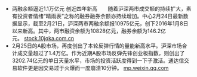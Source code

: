 - 两融余额逼近1.1万亿元 创近四年新高　　随着沪深两市成交额的持续扩大，素有投资者情绪“晴雨表”之称的融券融券余额亦持续增加。中心2月24日最新数据显示，截至2月21日，沪深两市两融余额报10975亿元，创下2016年1月8日以来新高。其中，两市融资余额为10828亿元，融券余额为146.2亿元。 [stock.10jqka.com.cn](http://stock.10jqka.com.cn/20200225/c617787926.shtml)
- 2月25日的A股市场，再度创出了本轮反弹行情的量能新高水平。沪深市场合计成交量超过了1.4万亿。作为近期A股市场反弹先锋创业板指数，则创出了3202.74亿元的单日天量水平，市场的投资活跃度得到一下子激活。通达信交易软件更是因交易过于火爆而一度崩溃10分钟。 [mp.weixin.qq.com](https://mp.weixin.qq.com/s?__biz=MzA5MDEzNjQwMA==&mid=2655187746&idx=1&sn=48aafdafe2a1938b46dcf037cd1fb1b6&chksm=8ba6191dbcd1900b6906970f5783aea7ffdef150220492f1947fd4b2fed035cdbadb4de7a334)
